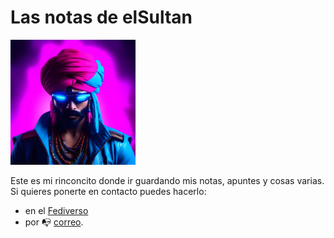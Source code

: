 # Las notas de elSultan

[comment]: # (<div style="text-align: center;"><img width="300" src="images/elSultan.mini.jpg" alt="elSultan"></div>)

<img src="images/elSultan.mini.jpg" alt="elSultan" title="elSultan" width="200" height="200" text-align="center">

Este es mi rinconcito donde ir guardando mis notas, apuntes y cosas varias.
Si quieres ponerte en contacto puedes hacerlo:
- en el [Fediverso](https://gotosocial.almacenero.uk/@artbol)
- por :mailbox_with_no_mail: [correo](mailto:elsultan@posteo.net).
